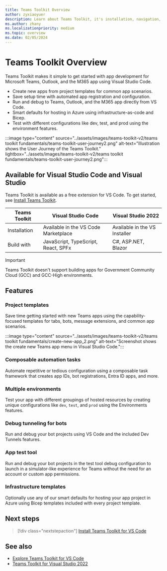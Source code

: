 ```yaml
---
title: Teams Toolkit Overview
author: zyxiaoyuer
description: Learn about Teams Toolkit, it's installation, navigation, and user journey. Teams Toolkit is available for Visual Studio code.
ms.author: zhany
ms.localizationpriority: medium
ms.topic: overview
ms.date: 02/05/2024
---
```

# Teams Toolkit Overview

Teams Toolkit makes it simple to get started with app development for Microsoft Teams, Outlook, and the M365 app using Visual Studio Code.

* Create new apps from project templates for common app scenarios.
* Save setup time with automated app registration and configuration.
* Run and debug to Teams, Outlook, and the M365 app directly from VS Code.
* Smart defaults for hosting in Azure using infrastructure-as-code and Bicep.
* Test with different configurations like dev, test, and prod using the environment features.

:::image type="content" source="../assets/images/teams-toolkit-v2/teams toolkit fundamentals/teams-toolkit-user-journey2.png" alt-text="Illustration shows the User Journey of the Teams Toolkit." lightbox="../assets/images/teams-toolkit-v2/teams toolkit fundamentals/teams-toolkit-user-journey2.png":::

## Available for Visual Studio Code and Visual Studio

Teams Toolkit is available as a free extension for VS Code. To get started, see [Install Teams Toolkit](install-Teams-Toolkit.md).

| Teams Toolkit | Visual Studio Code | Visual Studio 2022 |
| - | ------------------ | ------------------ |
| Installation | Available in the VS Code Marketplace | Available in the VS Installer |
| Build with | JavaScript, TypeScript, React, SPFx | C#, ASP.NET, Blazor |

> [!IMPORTANT]
>
> Teams Toolkit doesn't support building apps for Government Community Cloud (GCC) and GCC-High environments.

## Features

### Project templates

Save time getting started with new Teams apps using the capability-focused templates for tabs, bots, message extensions, and common app scenarios.

:::image type="content" source="../assets/images/teams-toolkit-v2/teams toolkit fundamentals/create-new-app_2.png" alt-text="Screenshot shows the create new Teams app menu in Visual Studio Code.":::

### Composable automation tasks

Automate repetitive or tedious configuration using a composable task framework that creates app IDs, bot registrations, Entra ID apps, and more. 

### Multiple environments

Test your app with different groupings of hosted resources by creating unique configurations like `dev`, `test`, and `prod` using the Environments features.

### Debug tunneling for bots

Run and debug your bot projects using VS Code and the included Dev Tunnels features.

### App test tool

Run and debug your bot projects in the test tool debug configuration to launch in a simulator-like experience for Teams without the need for an account or custom app permissions.

### Infrastructure templates

Optionally use any of our smart defaults for hosting your app project in Azure using Bicep templates included with every project template. 

## Next steps

> [!div class="nextstepaction"]
> [Install Teams Toolkit for VS Code](install-Teams-Toolkit.md)

## See also

* [Explore Teams Toolkit for VS Code](~/toolkit/explore-teams-toolkit.md)
* [Teams Toolkit for Visual Studio 2022](~/toolkit/toolkit-v4/teams-toolkit-fundamentals-vs.md)
